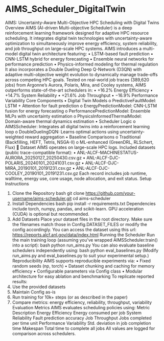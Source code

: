 # AIMS_Scheduler_DigitalTwin

AIMS: Uncertainty-Aware Multi-Objective HPC Scheduling with Digital Twins
Overview
AIMS (AI-driven Multi-objective Scheduler) is a deep reinforcement learning framework designed for adaptive HPC resource scheduling. It integrates digital twin technologies with uncertainty-aware optimization to simultaneously improve energy efficiency, system reliability, and job throughput on large-scale HPC systems.
AIMS introduces a multi-model digital twin architecture featuring:
•	LSTM-based fault prediction
•	CNN-LSTM hybrid for energy forecasting
•	Ensemble neural networks for performance prediction
•	Physics-informed modeling for thermal regulation
It also incorporates a Double Dueling Deep Q-Network (D3QN) with adaptive multi-objective weight evolution to dynamically manage trade-offs across competing HPC goals.
Tested on real-world job traces (389,620 jobs) from Argonne’s Aurora, Polaris, Mira, and Cooley systems, AIMS outperforms state-of-the-art schedulers in:
•	 +16.2% Energy Efficiency
•	 +14.7% System Reliability
•	 +21.6% Job Throughput
•	 −16.9% Performance Variability
 Core Components
•	Digital Twin Models
o	PredictiveFaultModel: LSTM + Attention for fault prediction
o	EnergyPredictionModel: CNN-LSTM fusion for energy forecasting
o	PerformancePredictionModel: Ensemble MLPs with uncertainty estimation
o	PhysicsInformedThermalModel: Domain-aware thermal dynamics estimation
•	Scheduler Logic
o	AIMSScheduler: Integrates all digital twins into a reinforcement learning loop
o	DoubleDuelingDQN: Learns optimal actions using uncertainty-weighted reward aggregation
•	Baseline Comparisons
o	Traditional (Backfilling, HEFT, Tetris, NSGA-II)
o	ML-enhanced (GreenDRL, RLSchert, Flux)
📁 Dataset
AIMS operates on large-scale HPC logs. Included datasets (public trace-compatible format):
•	ANL-ALCF-MACHINESTATUS-AURORA_20250127_20250430.csv.gz
•	ANL-ALCF-DJC-POLARIS_20240101_20241031.csv.gz
•	ANL-ALCF-DJC-MIRA_20190101_20191231.csv.gz
•	ANL-ALCF-DJC-COOLEY_20190101_20191231.csv.gz
Each record includes job runtime, walltime, energy use, core usage, node allocation, and exit status.
 Setup Instructions
1. Clone the Repository
bash
git clone https://github.com/your-username/aims-scheduler.git
cd aims-scheduler
2. Install Dependencies
bash
pip install -r requirements.txt
Dependencies include torch, numpy, pandas, and scikit-learn. GPU acceleration (CUDA) is optional but recommended.
3. Add Datasets
Place your dataset files in the root directory. Make sure the filenames match those in Config.DATASET_FILES or modify the config accordingly. You can access the dataset using this url: https://reports.alcf.anl.gov/data/index.html
Running the Scheduler
Run the main training loop (assuming you've wrapped AIMSScheduler.train() into a script):
bash
python run_aims.py
You can also evaluate baseline schedulers independently using:
bash
python eval_baselines.py
(Modify run_aims.py and eval_baselines.py to suit your experimental setup.)
 Reproducibility
AIMS supports reproducible experiments via:
•	Fixed random seeds (np, torch)
•	Dataset chunking and caching for memory efficiency
•	Configurable parameters via Config class
•	Modular architecture for easy ablation and benchmarking
To replicate reported results:
1.	Use the provided datasets
2.	Maintain Config as-is
3.	Run training for 10k+ steps (or as described in the paper)
4.	Compare metrics: energy efficiency, reliability, throughput, variability
 Evaluation Metrics
AIMS evaluates scheduling policies using:
Metric	Description
Energy Efficiency	Energy consumed per job
System Reliability	Fault prediction accuracy
Job Throughput	Jobs completed per time unit
Performance Variability	Std. deviation in job completion time
Makespan	Total time to complete all jobs
All values are logged for comparison across schedulers.

